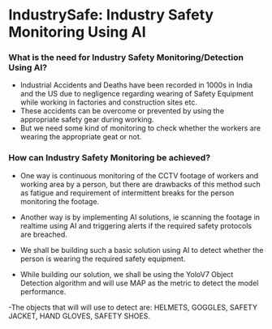 # IndustrySafe: Industry Safety Monitoring Using AI

### What is the need for Industry Safety Monitoring/Detection Using AI?

- Industrial Accidents and Deaths have been recorded in 1000s in India and the US due to negligence regarding wearing of Safety Equipment while working in factories and construction sites etc. 
- These accidents can be overcome or prevented by using the appropriate safety gear during working.
- But we need some kind of monitoring to check whether the workers are wearing the appropriate geat or not.

### How can Industry Safety Monitoring be achieved?

- One way is continuous monitoring of the CCTV footage of workers and working area by a person, but there are drawbacks of this method such as fatigue and requirement of intermittent breaks for the person monitoring the footage.

- Another way is by implementing AI solutions, ie scanning the footage in realtime using AI and triggering alerts if the required safety protocols are breached.

- We shall be building such a basic solution using AI to detect whether the person is wearing the required safety equipment.

- While building our solution, we shall be using the YoloV7 Object Detection algorithm and will use MAP as the metric to detect the model performance.

-The objects that will will use to detect are: HELMETS, GOGGLES, SAFETY JACKET, HAND GLOVES, SAFETY SHOES.